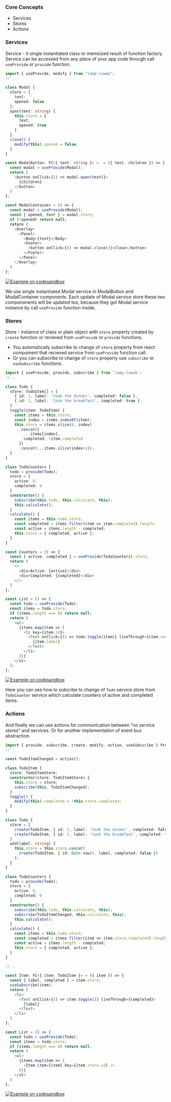 ### Core Concepts

- Services
- Stores
- Actions

### Services

Service - it single instantiated class or memoized result of function factory. Service can be accessed from any place of your app code through call `useProvide` or `provide` function.

```typescript
import { useProvide, modify } from "lamp-luwak";
// ...

class Modal {
  store = {
    text: '',
    opened: false
  };
  open(text: string) {
    this.store = {
      text,
      opened: true
    }
  }
  close() {
    modify(this).opened = false;
  }
}

const ModalButton: FC<{ text: string }> =  = ({ text, children }) => {
  const modal = useProvide(Modal);
  return (
    <button onClick={() => modal.open(text)}>
      {children}
    </button>
  )
};

const ModalContainer = () => {
  const modal = useProvide(Modal);
  const { opened, text } = modal.store;
  if (!opened) return null;
  return (
    <Overlay>
      <Panel>
        <Body>{text}</Body>
        <Footer>
          <button onClick={() => modal.close()}>Close</button>
        </Footer>
      </Panel>
    </Overlay>
  )
};
```
[![Example on codesandbox](https://codesandbox.io/static/img/play-codesandbox.svg)](https://codesandbox.io/s/github/betula/lamp-luwak/tree/master/docs/code/modal)

We use single instantiated Modal service in ModalButton and ModalContainer components. Each update of Modal service store these two compononents will be updated too, because they got Modal service instance by call `useProvide` function inside.

### Stores

Store - instance of class or plain object with `store` property created by `create` function or recieved from `useProvide` or `provide` functions.
- You automatically subscribe to change of `store` property from react compoment that recieved service from `useProvide` function call.
- Or you can subscribe to change of `store` property use `subscribe` or `useSubscribe` functions.

```typescript
import { useProvide, provide, subscribe } from 'lamp-luwak';
// ...

class Todo {
  store: TodoItem[] = [
    { id: 1, label: 'Cook the dinner', completed: false },
    { id: 2, label: 'Cook the breakfast', completed: true }
  ]
  toggle(item: TodoItem) {
    const items = this.store;
    const index = items.indexOf(item);
    this.store = items.slice(0, index)
      .concat({
        ...items[index],
        completed: !item.completed
      })
      .concat(...items.slice(index+1));
  }
}

class TodoCounters {
  todo = provide(Todo);
  store = {
    active: 0,
    completed: 0
  }
  constructor() {
    subscribe(this.todo, this.calculate, this);
    this.calculate();
  }
  calculate() {
    const items = this.todo.store;
    const completed = items.filter(item => item.completed).length;
    const active = items.length - completed;
    this.store = { completed, active };
  }
}

const Counters = () => {
  const { active, completed } = useProvide(TodoCounters).store;
  return (
    <>
      <div>Active: {active}</div>
      <div>Completed: {completed}</div>
    </>
  )
};

const List = () => {
  const todo = useProvide(Todo);
  const items = todo.store;
  if (items.length === 0) return null;
  return (
    <ul>
      {items.map(item => (
        <li key={item.id}>
          <Text onClick={() => todo.toggle(item)} lineThrough={item.completed}>
            {item.label}
          </Text>
        </li>
      ))}
    </ul>
  );
};
```
[![Example on codesandbox](https://codesandbox.io/static/img/play-codesandbox.svg)](https://codesandbox.io/s/github/betula/lamp-luwak/tree/master/docs/code/todo-counters)

Here you can see how to subcribe to change of `Todo` service store from `TodoCounter` service which calculate counters of active and completed items.

### Actions

And finally we can use actions for communication between "no service stores" and services. Or for another implementation of event bus abstraction.

```typescript
import { provide, subscribe, create, modify, action, useSubscribe } from 'lamp-luwak';
// ...

const TodoItemChanged = action();

class TodoItem {
  store: TodoItemStore;
  constructor(store: TodoItemStore) {
    this.store = store;
    subscribe(this, TodoItemChanged);
  }
  toggle() {
    modify(this).completed = !this.store.completed;
  }
}

class Todo {
  store = [
    create(TodoItem, { id: 1, label: 'Cook the dinner', completed: false }),
    create(TodoItem, { id: 2, label: 'Cook the breakfast', completed: true })
  ]
  add(label: string) {
    this.store = this.store.concat(
      create(TodoItem, { id: Date.now(), label, completed: false })
    );
  }
}

class TodoCounters {
  todo = provide(Todo);
  store = {
    active: 0,
    completed: 0
  }
  constructor() {
    subscribe(this.todo, this.calculate, this);
    subscribe(TodoItemChanged, this.calculate, this);
    this.calculate();
  }
  calculate() {
    const items = this.todo.store;
    const completed = items.filter(item => item.store.completed).length;
    const active = items.length - completed;
    this.store = { completed, active };
  }
}

// ...

const Item: FC<{ item: TodoItem }> = ({ item }) => {
  const { label, completed } = item.store;
  useSubscribe(item);
  return (
    <li>
      <Text onClick={() => item.toggle()} lineThrough={completed}>
        {label}
      </Text>
    </li>
  )
};

const List = () => {
  const todo = useProvide(Todo);
  const items = todo.store;
  if (items.length === 0) return null;
  return (
    <ul>
      {items.map(item => (
        <Item item={item} key={item.store.id} />
      ))}
    </ul>
  )
};
```
[![Example on codesandbox](https://codesandbox.io/static/img/play-codesandbox.svg)](https://codesandbox.io/s/github/betula/lamp-luwak/tree/master/docs/code/todo-counters-2)
